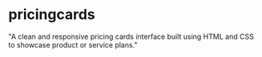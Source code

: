 # pricingcards
"A clean and responsive pricing cards interface built using HTML and CSS to showcase product or service plans."
